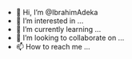 - 👋 Hi, I’m @IbrahimAdeka
- 👀 I’m interested in ...
- 🌱 I’m currently learning ...
- 💞️ I’m looking to collaborate on ...
- 📫 How to reach me ...

<!---
IbrahimAdeka/IbrahimAdeka is a ✨ special ✨ repository because its `README.md` (this file) appears on your GitHub profile.
You can click the Preview link to take a look at your changes.
--->
